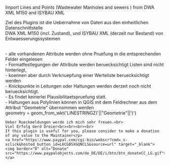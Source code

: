 Import Lines and Points (Wastewater Manholes and sewers ) from DWA XML M150  and ISYBAU XML 
 <p>
 Ziel des Plugins ist die Uebernahme von Daten aus den einheitlichen Datenschnittstelle <br>
 DWA XML M150 (incl. Zustand), und ISYBAU XML (derzeit nur Bestand) von Entwaesserungssystemen <br>
 </p>
 <p>
 <br>
    - alle vorhandenen Attribute werden ohne Pruefung in die entsprechenden Felder eingelesen<br>
    - Formatfestlegungen der Attribute werden beruecksichtigt Listen sind nicht hinterlegt, <br>
    - koennen aber durch Verknuepfung einer Werteliste beruecksichtigt werden<br>
    - Knickpunkte in Leitungen oder Haltungen werden derzeit noch nicht beruecksichtigt. <br>
    - Es findet keinerlei Plausibilitaetspruefung statt.<br> 
    - Haltungen aus Polylinien können in QGIS mit dem Feldrechner aus dem Attribut "Geometrie" übernommen werden  <br> 
      geometry = geom_from_wkt('LINESTRINGZ('||"Geometrie"||')')<br> 

      
    Ueber Rueckmeldungen werde ich mich sehr freuen.<br> 
    Viel Erfolg Gerd Dreier<br><br><br><br>
    If this plugin is useful for you, please consider to make a donation of any value to the Maintainer</p>
    <a href="https://www.paypal.com/cgi-bin/webscr?cmd=_s-xclick&hosted_button_id=L6CGBSXGQNCLS&source=url" target="_blank">
    <img border="0" alt="Donate" src="https://www.paypalobjects.com/de_DE/DE/i/btn/btn_donateCC_LG.gif">
    </a> 
